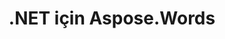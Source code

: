 ---
title: .NET için Aspose.Words
linktitle: .NET için Aspose.Words
articleTitle: .NET için Aspose.Words
type: docs
weight: 10
url: /tr/net/
keywords: ".NET için Aspose.Words Aspose Words Aspose API referansı docx'i pdf'ye dönüştür karşılaştır oluştur düzenle word böl bmp rtf odt open office html tiff doc dot wordml mobi chm txt md markdown xps svg ps postscript pcl epub azw3 kf8 png emf jpg gif posta birleştirme tablo rapor belge"
description: "Aspose.Words, geliştiriciler tarafından çeşitli platformlarda çeşitli belge işleme görevleri için kullanılabilen bir sınıf kütüphanesidir."
is_root: true
---